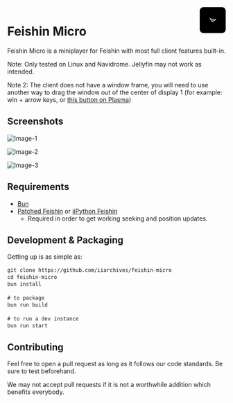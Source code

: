 <img src="assets/desktop.png" alt="logo" title="feishin-micro" align="right" height="60px" />

# Feishin Micro

Feishin Micro is a miniplayer for Feishin with most full client features built-in.

Note: Only tested on Linux and Navidrome. Jellyfin may not work as intended. 

Note 2: The client does not have a window frame, you will need to use another way to drag the window out of the center of display 1 (for example: win + arrow keys, or [this button on Plasma](assets/readme/move-button.avif))

## Screenshots

![Image-1](assets/readme/Player1.avif)

![Image-2](assets/readme/Player2.avif)

![Image-3](assets/readme/Player3.avif)

## Requirements

- [Bun](https://bun.sh)
- [Patched Feishin](https://github.com/iiarchives/feishin-micro/releases/latest) or [iiPython Feishin](https://github.com/iipythonx/feishin/tree/custom)
    - Required in order to get working seeking and position updates.

## Development & Packaging

Getting up is as simple as:

```shell
git clone https://github.com/iiarchives/feishin-micro
cd feishin-micro
bun install

# to package
bun run build

# to run a dev instance
bun run start
```

## Contributing

Feel free to open a pull request as long as it follows our code standards. Be sure to test beforehand.

We may not accept pull requests if it is not a worthwhile addition which benefits everybody.